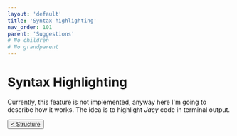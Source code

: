 ```yaml
---
layout: 'default'
title: 'Syntax highlighting'
nav_order: 101
parent: 'Suggestions'
# No children
# No grandparent
---
```


# Syntax Highlighting

Currently, this feature is not implemented, anyway here I'm going to describe how it works.
The idea is to highlight _Jacy_ code in terminal output.
<div class="nav-btn-block">
    <button class="nav-btn left">
    <a class="link" href="/dev-book/suggestions/structure">< Structure</a>
</button>

    
</div>
